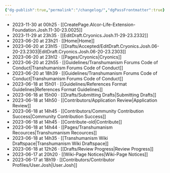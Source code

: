 ```yaml
---
{"dg-publish":true,"permalink":"/changelog/","dgPassFrontmatter":true}
---
```

- 2023-11-30 at 00h25 · [[CreatePage.Alcor-Life-Extension-Foundation.Josh.11-30-23.0025]]
- 2023-11-29 at 23h35 · [[EditDraft.Cryonics.Josh.11-29-23.2332]]
- 2023-06-20 at 23h21 · [[Home\|Home]]
- 2023-06-20 at 23h15 · [[Drafts/Accepted/EditDraft.Cryonics.Josh.06-20-23.2303\|EditDraft.Cryonics.Josh.06-20-23.2303]]
- 2023-06-20 at 23h12 · [[Pages/Cryonics\|Cryonics]]
- 2023-06-20 at 22h55 · [[Guidelines/Transhumanism Forums Code of Conduct\|Transhumanism Forums Code of Conduct]]
- 2023-06-20 at 18h39 · [[Guidelines/Transhumanism Forums Code of Conduct\|Transhumanism Forums Code of Conduct]]
- 2023-06-18 at 15h01 · [[Guidelines/References Format Guidelines\|References Format Guidelines]]
- 2023-06-18 at 15h00 · [[Drafts/Submitting Drafts\|Submitting Drafts]]
- 2023-06-18 at 14h50 · [[Contributors/Application Review\|Application Review]]
- 2023-06-18 at 14h45 · [[Contributors/Community Contribution Success\|Community Contribution Success]]
- 2023-06-18 at 14h45 · [[Contribute-old|Contribute]]
- 2023-06-18 at 14h44 · [[Pages/Transhumanism Recources\|Transhumanism Recources]]
- 2023-06-18 at 14h35 · [[Transhumanism Wiki Draftspace\|Transhumanism Wiki Draftspace]]
- 2023-06-18 at 12h26 · [[Drafts/Review Progress\|Review Progress]]
- 2023-06-17 at 20h20 · [[Wiki-Page Notices\|Wiki-Page Notices]]
- 2023-06-17 at 18h19 · [[Contributors/Contributor Profiles/User.Josh\|User.Josh]]

